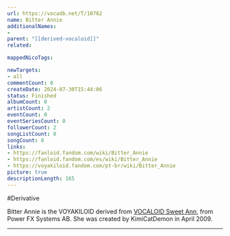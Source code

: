 ```yaml
---
url: https://vocadb.net/T/10762
name: Bitter Annie
additionalNames: 
- 
parent: "[[derived-vocaloid]]"
related:

mappedNicoTags:

newTargets:
- all
commentCount: 0
createDate: 2024-07-30T15:44:06
status: Finished
albumCount: 0
artistCount: 2
eventCount: 0
eventSeriesCount: 0
followerCount: 2
songListCount: 0
songCount: 8
links: 
- https://fanloid.fandom.com/wiki/Bitter_Annie
- https://fanloid.fandom.com/es/wiki/Bitter_Annie
- https://voyakiloid.fandom.com/pt-br/wiki/Bitter_Annie
picture: true
descriptionLength: 165
---
```


#Derivative

Bitter Annie is the VOYAKILOID derived from [VOCALOID Sweet Ann](https://vocadb.net/Ar/279), from Power FX Systems AB. She was created by KimiCatDemon in April 2009.

---

